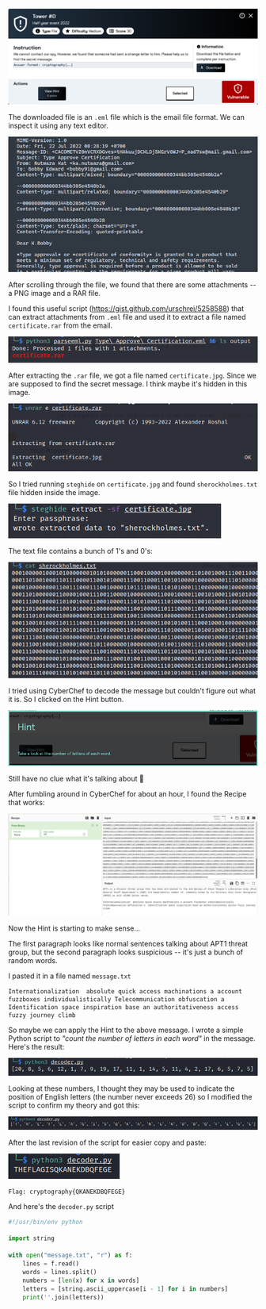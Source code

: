 ![](attachments/20220728092237.png)

The downloaded file is an `.eml` file which is the email file format. We can inspect it using any text editor.

![](attachments/20220729155411.png)

After scrolling through the file, we found that there are some attachments -- a PNG image and a RAR file.

I found this useful script (https://gist.github.com/urschrei/5258588) that can extract attachments from `.eml` file and used it to extract a file named `certificate.rar` from the email.

![](attachments/20220729161011.png)

After extracting the `.rar` file, we got a file named `certificate.jpg`. Since we are supposed to find the secret message. I think maybe it's hidden in this image.

![](attachments/20220729161155.png)

So I tried running `steghide` on `certificate.jpg` and found `sherockholmes.txt` file hidden inside the image.

![](attachments/20220729161234.png)

The text file contains a bunch of 1's and 0's:

![](attachments/20220729161333.png)

I tried using CyberChef to decode the message but couldn't figure out what it is. So I clicked on the Hint button.

![](attachments/20220729164205.png)

Still have no clue what it's talking about 🤨

After fumbling around in CyberChef for about an hour, I found the Recipe that works:

![](attachments/20220729161852.png)

Now the Hint is starting to make sense...

The first paragraph looks like normal sentences talking about APT1 threat group, but the second paragraph looks suspicious -- it's just a bunch of random words.

I pasted it in a file named `message.txt`

```
Internationalization  absolute quick access machinations a account fuzzboxes individualistically Telecommunication obfuscation a  Identification space inspiration base an authoritativeness access fuzzy journey climb
```

So maybe we can apply the Hint to the above message. I wrote a simple Python script to _"count the number of letters in each word"_ in the message. Here's the result:

![](attachments/20220729163307.png)

Looking at these numbers, I thought they may be used to indicate the position of English letters (the number never exceeds 26) so I modified the script to confirm my theory and got this:

![](attachments/20220729163819.png)

After the last revision of the script for easier copy and paste:

![](attachments/20220729165050.png)

```
Flag: cryptography{QKANEKDBQFEGE}
```

And here's the `decoder.py` script

```python
#!/usr/bin/env python

import string

with open("message.txt", "r") as f:
	lines = f.read()
	words = lines.split()
	numbers = [len(x) for x in words]
	letters = [string.ascii_uppercase[i - 1] for i in numbers]
	print(''.join(letters))
```
